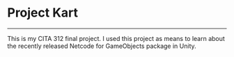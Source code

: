 # Project Kart
---


This is my CITA 312 final project. I used this project as means to learn about the recently released Netcode for GameObjects package in Unity. 
